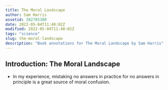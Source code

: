 ```yaml
---
title: The Moral Landscape
author: Sam Harris
assetid: 382785380
date: 2022-05-04T11:40:02Z
modified: 2022-05-04T11:40:02Z
tags: "science"
slug: the-moral-landscape
description: "Book annotations for The Moral Landscape by Sam Harris"
---
```


## Introduction: The Moral Landscape

*  In my experience, mistaking no answers in practice for no answers in principle is a great source of moral confusion.

